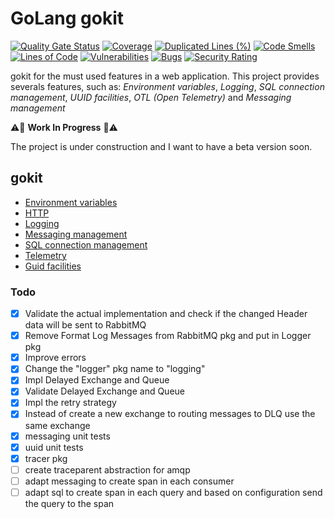 # GoLang gokit 

[![Quality Gate Status](https://sonarcloud.io/api/project_badges/measure?project=ralvescosta_toolkit&metric=alert_status)](https://sonarcloud.io/summary/new_code?id=ralvescosta_toolkit)
[![Coverage](https://sonarcloud.io/api/project_badges/measure?project=ralvescosta_toolkit&metric=coverage)](https://sonarcloud.io/summary/new_code?id=ralvescosta_toolkit)
[![Duplicated Lines (%)](https://sonarcloud.io/api/project_badges/measure?project=ralvescosta_toolkit&metric=duplicated_lines_density)](https://sonarcloud.io/summary/new_code?id=ralvescosta_toolkit)
[![Code Smells](https://sonarcloud.io/api/project_badges/measure?project=ralvescosta_toolkit&metric=code_smells)](https://sonarcloud.io/summary/new_code?id=ralvescosta_toolkit)
[![Lines of Code](https://sonarcloud.io/api/project_badges/measure?project=ralvescosta_toolkit&metric=ncloc)](https://sonarcloud.io/summary/new_code?id=ralvescosta_toolkit)
[![Vulnerabilities](https://sonarcloud.io/api/project_badges/measure?project=ralvescosta_toolkit&metric=vulnerabilities)](https://sonarcloud.io/summary/new_code?id=ralvescosta_toolkit)
[![Bugs](https://sonarcloud.io/api/project_badges/measure?project=ralvescosta_toolkit&metric=bugs)](https://sonarcloud.io/summary/new_code?id=ralvescosta_toolkit)
[![Security Rating](https://sonarcloud.io/api/project_badges/measure?project=ralvescosta_toolkit&metric=security_rating)](https://sonarcloud.io/summary/new_code?id=ralvescosta_toolkit)

gokit for the must used features in a web application. This project provides severals features, such as: *Environment variables*, *Logging*, *SQL connection management*, *UUID facilities*, *OTL (Open Telemetry)* and *Messaging management*



:warning::construction: **Work In Progress** :construction::warning:

The project is under construction and I want to have a beta version soon.

## gokit 

  - [Environment variables](https://github.com/ralvescosta/gokit/tree/main/env)
  - [HTTP](https://github.com/ralvescosta/gokit/tree/main/http)
  - [Logging](https://github.com/ralvescosta/gokit/tree/main/logging)
  - [Messaging management](https://github.com/ralvescosta/gokit/tree/main/messaging)
  - [SQL connection management](https://github.com/ralvescosta/gokit/tree/main/sql)
  - [Telemetry](https://github.com/ralvescosta/gokit/tree/main/telemetry)
  - [Guid facilities](https://github.com/ralvescosta/gokit/tree/main/guid)

### Todo

  - [x] Validate the actual implementation and check if the changed Header data will be sent to RabbitMQ
  - [x] Remove Format Log Messages from RabbitMQ pkg and put in Logger pkg
  - [x] Improve errors
  - [x] Change the "logger" pkg name to "logging"
  - [x] Impl Delayed Exchange and Queue
  - [x] Validate Delayed Exchange and Queue
  - [x] Impl the retry strategy
  - [x] Instead of create a new exchange to routing messages to DLQ use the same exchange
  - [x] messaging unit tests
  - [x] uuid unit tests
  - [x] tracer pkg
  - [ ] create traceparent abstraction for amqp
  - [ ] adapt messaging to create span in each consumer
  - [ ] adapt sql to create span in each query and based on configuration send the query to the span
